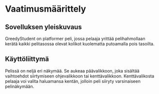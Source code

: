 # Vaatimusmäärittely

## Sovelluksen yleiskuvaus

GreedyStudent on platformer peli, jossa pelaaja yrittää pelihahmollaan kerätä kaikki pelitasossa olevat kolikot kuolematta putoamalla pois tasoilta.

## Käyttöliittymä

Pelissä on neljä eri näkymää. Se aukeaa päävalikkoon, joka sisältää vaihtoehdot siirtymiseen ohjevalikkoon tai kenttävalikkoon. Kenttävalikosta pelaaja voi valita haluamansa kentän, jolloin peli siiryty varsinaiseen pelinäkymään.
